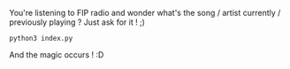 
You're listening to FIP radio and wonder what's the song / artist currently / previously playing ? 
Just ask for it ! ;) 

```
python3 index.py
```

And the magic occurs ! :D
